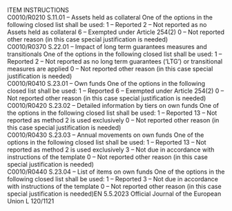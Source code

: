  
ITEM  INSTRUCTIONS  
C0010/R0210  S.11.01 – Assets held as 
collateral  One of the options in the following closed list shall be used: 
1 – Reported 
2 – Not reported as no Assets held as collateral 
6 – Exempted under Article 254(2) 
0 – Not reported other reason (in this case special justification is needed)  
C0010/R0370  S.22.01 – Impact of long 
term guarantees measures 
and transitionals  One of the options in the following closed list shall be used: 
1 – Reported 
2 – Not reported as no long term guarantees (‘LTG’) or transitional measures are 
applied 
0 – Not reported other reason (in this case special justification is needed)  
C0010/R0410  S.23.01 – Own funds  One of the options in the following closed list shall be used: 
1 – Reported 
6 – Exempted under Article 254(2) 
0 – Not reported other reason (in this case special justification is needed)  
C0010/R0420  S.23.02 – Detailed 
information by tiers on 
own funds  One of the options in the following closed list shall be used: 
1 – Reported 
13 – Not reported as method 2 is used exclusively 
0 – Not reported other reason (in this case special justification is needed)  
C0010/R0430  S.23.03 – Annual 
movements on own funds  One of the options in the following closed list shall be used: 
1 – Reported 
13 – Not reported as method 2 is used exclusively 
3 – Not due in accordance with instructions of the template 
0 – Not reported other reason (in this case special justification is needed)  
C0010/R0440  S.23.04 – List of items on 
own funds  One of the options in the following closed list shall be used: 
1 – Reported 
3 – Not due in accordance with instructions of the template 
0 – Not reported other reason (in this case special justification is needed)EN  5.5.2023 Official Journal of the European Union L 120/1121